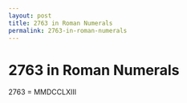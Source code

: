 ```yaml
---
layout: post
title: 2763 in Roman Numerals
permalink: 2763-in-roman-numerals
---
```


# 2763 in Roman Numerals

2763 = MMDCCLXIII
